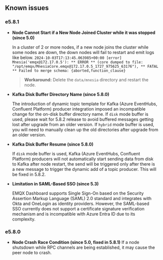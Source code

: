 ## Known issues

### e5.8.1

- **Node Cannot Start if a New Node Joined Cluster while it was stopped (since 5.0)**

  In a cluster of 2 or more nodes, if a new node joins the cluster while some nodes are down, the down nodes will fail to restart and emit logs like below.
  `2024-10-03T17:13:45.063985+00:00 [error] Mnesia('emqx@172.17.0.5'): ** ERROR ** (core dumped to file: "/opt/emqx/MnesiaCore.emqx@172.17.0.5_1727_975625_63176"), ** FATAL ** Failed to merge schema: {aborted,function_clause}`

  > **Workaround:**
  > Delete the `data/mnesia` directory and restart the node.

  <!-- https://emqx.atlassian.net/browse/EMQX-12290 -->

- **Kafka Disk Buffer Directory Name (since 5.8.0)**

  The introduction of dynamic topic template for Kafka (Azure EventHubs, Confluent Platform) producer integration imposed an incompatible change for the
  on-disk buffer directory name.
  If `disk` mode buffer is used, please wait for 5.8.2 release to avoid buffered messages getting lost after upgrade from an older version.
  If `hybrid` mode buffer is used, you will need to manually clean up the old directories after upgrade from an older version.

  <!-- https://emqx.atlassian.net/browse/EMQX-13248 -->

- **Kafka Disk Buffer Resume (since 5.8.0)**

  If `disk` mode buffer is used, Kafka (Azure EventHubs, Confluent Platform) producers will not automatically start sending data from disk
  to Kafka after node restart, the send will be triggered only after there is a new message to trigger the dynamic add of a topic producer.
  This will be fixed in 5.8.2.

  <!-- https://emqx.atlassian.net/browse/EMQX-13242 -->

- **Limitation in SAML-Based SSO (since 5.3)**

  EMQX Dashboard supports Single Sign-On based on the Security Assertion Markup Language (SAML) 2.0 standard and integrates with Okta and OneLogin as identity providers. However, the SAML-based SSO currently does not support a certificate signature verification mechanism and is incompatible with Azure Entra ID due to its complexity.

### e5.8.0

- **Node Crash Race Condition (since 5.0, fixed in 5.8.1)**
  If a node shutsdown while RPC channels are being established, it may cause the peer node to crash.
